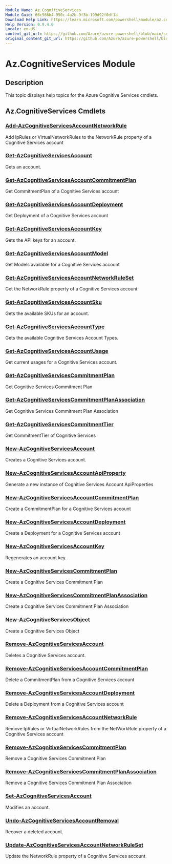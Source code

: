 ```yaml
---
Module Name: Az.CognitiveServices
Module Guid: 66c566b4-950c-4a2b-9f3b-199d92f0df1a
Download Help Link: https://learn.microsoft.com/powershell/module/az.cognitiveservices
Help Version: 0.9.4.0
Locale: en-US
content_git_url: https://github.com/Azure/azure-powershell/blob/main/src/CognitiveServices/CognitiveServices/help/Az.CognitiveServices.md
original_content_git_url: https://github.com/Azure/azure-powershell/blob/main/src/CognitiveServices/CognitiveServices/help/Az.CognitiveServices.md
---
```


# Az.CognitiveServices Module
## Description
This topic displays help topics for the Azure Cognitive Services cmdlets.

## Az.CognitiveServices Cmdlets
### [Add-AzCognitiveServicesAccountNetworkRule](Add-AzCognitiveServicesAccountNetworkRule.md)
Add IpRules or VirtualNetworkRules to the NetworkRule property of a Cognitive Services account

### [Get-AzCognitiveServicesAccount](Get-AzCognitiveServicesAccount.md)
Gets an account.

### [Get-AzCognitiveServicesAccountCommitmentPlan](Get-AzCognitiveServicesAccountCommitmentPlan.md)
Get CommitmentPlan of a Cognitive Services account

### [Get-AzCognitiveServicesAccountDeployment](Get-AzCognitiveServicesAccountDeployment.md)
Get Deployment of a Cognitive Services account

### [Get-AzCognitiveServicesAccountKey](Get-AzCognitiveServicesAccountKey.md)
Gets the API keys for an account.

### [Get-AzCognitiveServicesAccountModel](Get-AzCognitiveServicesAccountModel.md)
Get Models available for a Cognitive Services account

### [Get-AzCognitiveServicesAccountNetworkRuleSet](Get-AzCognitiveServicesAccountNetworkRuleSet.md)
Get the NetworkRule property of a Cognitive Services account

### [Get-AzCognitiveServicesAccountSku](Get-AzCognitiveServicesAccountSku.md)
Gets the available SKUs for an account.

### [Get-AzCognitiveServicesAccountType](Get-AzCognitiveServicesAccountType.md)
Gets the available Cognitive Services Account Types.

### [Get-AzCognitiveServicesAccountUsage](Get-AzCognitiveServicesAccountUsage.md)
Get current usages for a Cognitive Services account.

### [Get-AzCognitiveServicesCommitmentPlan](Get-AzCognitiveServicesCommitmentPlan.md)
Get Cognitive Services Commitment Plan

### [Get-AzCognitiveServicesCommitmentPlanAssociation](Get-AzCognitiveServicesCommitmentPlanAssociation.md)
Get Cognitive Services Commitment Plan Association

### [Get-AzCognitiveServicesCommitmentTier](Get-AzCognitiveServicesCommitmentTier.md)
Get CommitmentTier of Cognitive Services

### [New-AzCognitiveServicesAccount](New-AzCognitiveServicesAccount.md)
Creates a Cognitive Services account.

### [New-AzCognitiveServicesAccountApiProperty](New-AzCognitiveServicesAccountApiProperty.md)
Generate a new instance of Cognitive Services Account ApiProperties

### [New-AzCognitiveServicesAccountCommitmentPlan](New-AzCognitiveServicesAccountCommitmentPlan.md)
Create a CommitmentPlan for a Cognitive Services account

### [New-AzCognitiveServicesAccountDeployment](New-AzCognitiveServicesAccountDeployment.md)
Create a Deployment for a Cognitive Services account

### [New-AzCognitiveServicesAccountKey](New-AzCognitiveServicesAccountKey.md)
Regenerates an account key.

### [New-AzCognitiveServicesCommitmentPlan](New-AzCognitiveServicesCommitmentPlan.md)
Create a Cognitive Services Commitment Plan

### [New-AzCognitiveServicesCommitmentPlanAssociation](New-AzCognitiveServicesCommitmentPlanAssociation.md)
Create a Cognitive Services Commitment Plan Association

### [New-AzCognitiveServicesObject](New-AzCognitiveServicesObject.md)
Create a Cognitive Services Object

### [Remove-AzCognitiveServicesAccount](Remove-AzCognitiveServicesAccount.md)
Deletes a Cognitive Services account.

### [Remove-AzCognitiveServicesAccountCommitmentPlan](Remove-AzCognitiveServicesAccountCommitmentPlan.md)
Delete a CommitmentPlan from a Cognitive Services account

### [Remove-AzCognitiveServicesAccountDeployment](Remove-AzCognitiveServicesAccountDeployment.md)
Delete a Deployment from a Cognitive Services account

### [Remove-AzCognitiveServicesAccountNetworkRule](Remove-AzCognitiveServicesAccountNetworkRule.md)
Remove IpRules or VirtualNetworkRules from the NetWorkRule property of a Cognitive Services account

### [Remove-AzCognitiveServicesCommitmentPlan](Remove-AzCognitiveServicesCommitmentPlan.md)
Remove a Cognitive Services Commitment Plan

### [Remove-AzCognitiveServicesCommitmentPlanAssociation](Remove-AzCognitiveServicesCommitmentPlanAssociation.md)
Remove a Cognitive Services Commitment Plan Association

### [Set-AzCognitiveServicesAccount](Set-AzCognitiveServicesAccount.md)
Modifies an account.

### [Undo-AzCognitiveServicesAccountRemoval](Undo-AzCognitiveServicesAccountRemoval.md)
Recover a deleted account.

### [Update-AzCognitiveServicesAccountNetworkRuleSet](Update-AzCognitiveServicesAccountNetworkRuleSet.md)
Update the NetworkRule property of a Cognitive Services account

